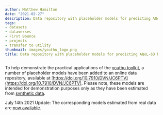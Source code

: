 ```yaml
---
author: Matthew Hamilton
date: "2021-02-27"
description: Data repository with placeholder models for predicting AQoL-6D health utility now available
tags:
- datasets
- dataverses
- First Bounce
- projects
- transfer to utility
thumbnail: images/youthu_logo.png
title: Data repository with placeholder models for predicting AQoL-6D health utility now available
---
```


To help demonstrate the practical applications of the [youthu toolkit](https://ready4-dev.github.io/youthu/index.html), a number of placeholder models have been added to an online data repository, available at [https://doi.org/10.7910/DVN/JC6PTV](https://doi.org/10.7910/DVN/JC6PTV). Please note, these models are intended for demonstration purposes only as they have been estimated from [synthetic data](../youthvars-population-ds/). 

July 14th 2021 Update: 
The corresponding models estimated from real data are [now available](../youthu-ds-aqol6d/).



